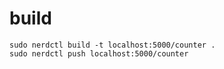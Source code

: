 # build

```
sudo nerdctl build -t localhost:5000/counter .
sudo nerdctl push localhost:5000/counter
```
